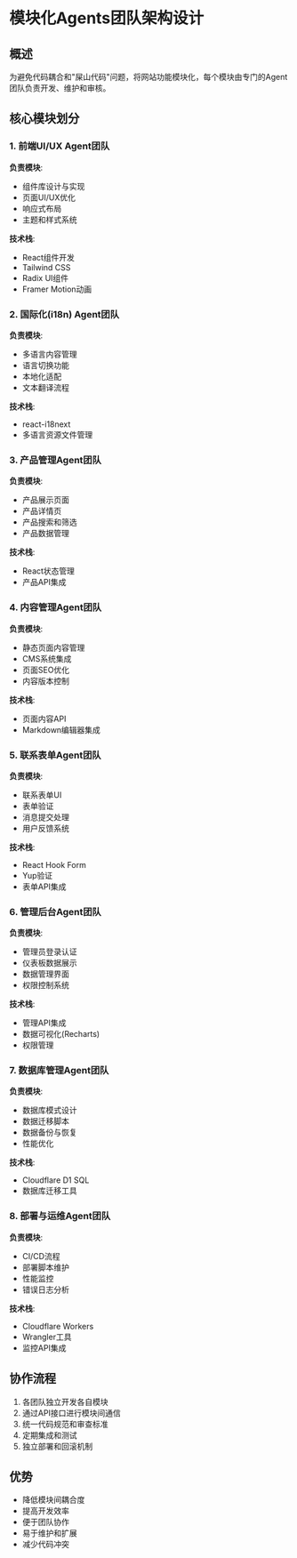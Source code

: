 # 模块化Agents团队架构设计

## 概述
为避免代码耦合和"屎山代码"问题，将网站功能模块化，每个模块由专门的Agent团队负责开发、维护和审核。

## 核心模块划分

### 1. 前端UI/UX Agent团队
**负责模块**:
- 组件库设计与实现
- 页面UI/UX优化
- 响应式布局
- 主题和样式系统

**技术栈**:
- React组件开发
- Tailwind CSS
- Radix UI组件
- Framer Motion动画

### 2. 国际化(i18n) Agent团队
**负责模块**:
- 多语言内容管理
- 语言切换功能
- 本地化适配
- 文本翻译流程

**技术栈**:
- react-i18next
- 多语言资源文件管理

### 3. 产品管理Agent团队
**负责模块**:
- 产品展示页面
- 产品详情页
- 产品搜索和筛选
- 产品数据管理

**技术栈**:
- React状态管理
- 产品API集成

### 4. 内容管理Agent团队
**负责模块**:
- 静态页面内容管理
- CMS系统集成
- 页面SEO优化
- 内容版本控制

**技术栈**:
- 页面内容API
- Markdown编辑器集成

### 5. 联系表单Agent团队
**负责模块**:
- 联系表单UI
- 表单验证
- 消息提交处理
- 用户反馈系统

**技术栈**:
- React Hook Form
- Yup验证
- 表单API集成

### 6. 管理后台Agent团队
**负责模块**:
- 管理员登录认证
- 仪表板数据展示
- 数据管理界面
- 权限控制系统

**技术栈**:
- 管理API集成
- 数据可视化(Recharts)
- 权限管理

### 7. 数据库管理Agent团队
**负责模块**:
- 数据库模式设计
- 数据迁移脚本
- 数据备份与恢复
- 性能优化

**技术栈**:
- Cloudflare D1 SQL
- 数据库迁移工具

### 8. 部署与运维Agent团队
**负责模块**:
- CI/CD流程
- 部署脚本维护
- 性能监控
- 错误日志分析

**技术栈**:
- Cloudflare Workers
- Wrangler工具
- 监控API集成

## 协作流程

1. 各团队独立开发各自模块
2. 通过API接口进行模块间通信
3. 统一代码规范和审查标准
4. 定期集成和测试
5. 独立部署和回滚机制

## 优势

- 降低模块间耦合度
- 提高开发效率
- 便于团队协作
- 易于维护和扩展
- 减少代码冲突